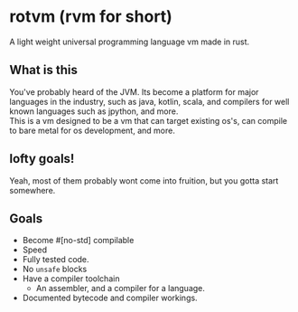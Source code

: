 # rotvm (rvm for short)  
A light weight universal programming language vm made in rust.
## What is this  
You've probably heard of the JVM. Its become a platform for major languages in the industry, such as java, kotlin, scala, and compilers for well known languages such as jpython, and more.  
This is a vm designed to be a vm that can target existing os's, can compile to bare metal for os development, and more.  
## lofty goals!  
Yeah, most of them probably wont come into fruition, but you gotta start somewhere.  
## Goals
 - Become #[no-std] compilable
- Speed
- Fully tested code.
- No `unsafe` blocks
- Have a compiler toolchain
  - An assembler, and a compiler for a language.
- Documented bytecode and compiler workings.